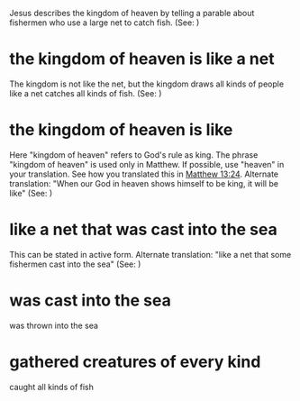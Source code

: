 Jesus describes the kingdom of heaven by telling a parable about fishermen who use a large net to catch fish. (See: )

# the kingdom of heaven is like a net
The kingdom is not like the net, but the kingdom draws all kinds of people like a net catches all kinds of fish. (See: )

# the kingdom of heaven is like
Here "kingdom of heaven" refers to God's rule as king. The phrase "kingdom of heaven" is used only in Matthew. If possible, use "heaven" in your translation. See how you translated this in [Matthew 13:24](../13/24.md). Alternate translation: "When our God in heaven shows himself to be king, it will be like" (See: )

# like a net that was cast into the sea
This can be stated in active form. Alternate translation: "like a net that some fishermen cast into the sea" (See: )

# was cast into the sea
was thrown into the sea

# gathered creatures of every kind
caught all kinds of fish